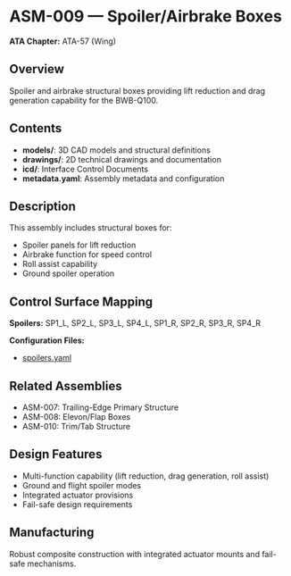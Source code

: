 # ASM-009 — Spoiler/Airbrake Boxes

**ATA Chapter:** ATA-57 (Wing)

## Overview

Spoiler and airbrake structural boxes providing lift reduction and drag generation capability for the BWB-Q100.

## Contents

- **models/**: 3D CAD models and structural definitions
- **drawings/**: 2D technical drawings and documentation  
- **icd/**: Interface Control Documents
- **metadata.yaml**: Assembly metadata and configuration

## Description

This assembly includes structural boxes for:

- Spoiler panels for lift reduction
- Airbrake function for speed control
- Roll assist capability
- Ground spoiler operation

## Control Surface Mapping

**Spoilers:** SP1_L, SP2_L, SP3_L, SP4_L, SP1_R, SP2_R, SP3_R, SP4_R

**Configuration Files:**
- [spoilers.yaml](../../wing_baseline_model/control_surfaces/spoilers.yaml)

## Related Assemblies

- ASM-007: Trailing-Edge Primary Structure
- ASM-008: Elevon/Flap Boxes
- ASM-010: Trim/Tab Structure

## Design Features

- Multi-function capability (lift reduction, drag generation, roll assist)
- Ground and flight spoiler modes
- Integrated actuator provisions
- Fail-safe design requirements

## Manufacturing

Robust composite construction with integrated actuator mounts and fail-safe mechanisms.